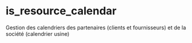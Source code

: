 is_resource_calendar
====================

Gestion des calendriers des partenaires (clients et fournisseurs) et de la société (calendrier usine)
